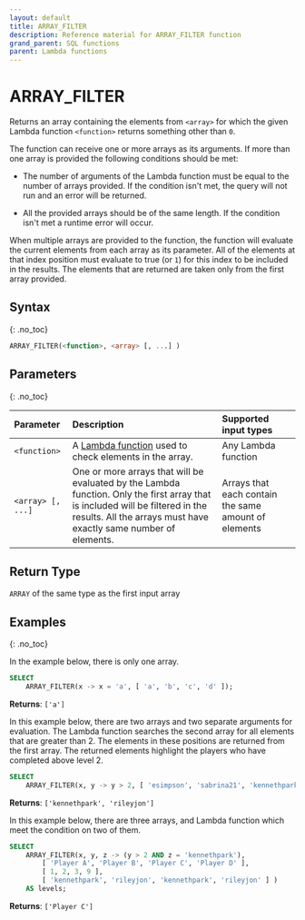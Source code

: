 ```yaml
---
layout: default
title: ARRAY_FILTER
description: Reference material for ARRAY_FILTER function
grand_parent: SQL functions
parent: Lambda functions
---
```


# ARRAY\_FILTER

Returns an array containing the elements from `<array>` for which the given Lambda function `<function>` returns something other than `0`.

The function can receive one or more arrays as its arguments. If more than one array is provided the following conditions should be met:

* The number of arguments of the Lambda function must be equal to the number of arrays provided. If the condition isn't met, the query will not run and an error will be returned.

* All the provided arrays should be of the same length. If the condition isn't met a runtime error will occur.

When multiple arrays are provided to the function, the function will evaluate the current elements from each array as its parameter. All of the elements at that index position must evaluate to true (or `1`) for this index to be included in the results. The elements that are returned are taken only from the first array provided.

## Syntax
{: .no_toc}

```sql
ARRAY_FILTER(<function>, <array> [, ...] )
```
## Parameters
{: .no_toc} 

| Parameter         | Description                                                                                                                                                                                        | Supported input types                                |
| :---------------- | :------------------------------------------------------------------------------------------------------------------------------------------------------------------------------------------------- | :--------------------------------------------------- |
| `<function>`      | A [Lambda function](../../../Guides/working-with-semi-structured-data/working-with-arrays.md#manipulating-arrays-with-lambda-functions) used to check elements in the array.                       | Any Lambda function                                  |
| `<array> [, ...]` | One or more arrays that will be evaluated by the Lambda function. Only the first array that is included will be filtered in the results. All the arrays must have exactly same number of elements. | Arrays that each contain the same amount of elements |

## Return Type
`ARRAY` of the same type as the first input array

## Examples
{: .no_toc}

In the example below, there is only one array.

```sql
SELECT
	ARRAY_FILTER(x -> x = 'a', [ 'a', 'b', 'c', 'd' ]);
```

**Returns**: `['a']`

In this example below, there are two arrays and two separate arguments for evaluation. The Lambda function searches the second array for all elements that are greater than 2. The elements in these positions are returned from the first array. The returned elements highlight the players who have completed above level 2. 

```sql
SELECT
	ARRAY_FILTER(x, y -> y > 2, [ 'esimpson', 'sabrina21', 'kennethpark', 'rileyjon' ], [ 1, 2, 3, 9 ]) AS levels;
```

**Returns**: `['kennethpark', 'rileyjon']`

In this example below, there are three arrays, and Lambda function which meet the condition on two of them.

```sql
SELECT
	ARRAY_FILTER(x, y, z -> (y > 2 AND z = 'kennethpark'),
		[ 'Player A', 'Player B', 'Player C', 'Player D' ],
		[ 1, 2, 3, 9 ],
		[ 'kennethpark', 'rileyjon', 'kennethpark', 'rileyjon' ] )
	AS levels;
```

**Returns**: `['Player C']`